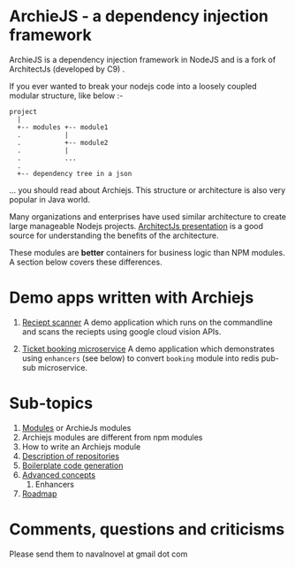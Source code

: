 # ArchieJS - a dependency injection framework

ArchieJS is a dependency injection framework in NodeJS and is a fork of ArchitectJs (developed by C9) .

If you ever wanted to break your nodejs code into a loosely coupled modular structure, like below :-

```
project
  |
  +-- modules +-- module1
  .           | 
  .           +-- module2
  .           |
  .           ...  
  .   
  +-- dependency tree in a json
```

... you should read about Archiejs. This structure or architecture is also very popular in Java world.

Many organizations and enterprises have used similar architecture to create large manageable Nodejs projects. [ArchitectJs presentation](http://www.slideshare.net/sergimansilla/architecting-large-nodejs-applications-14912706) is a good source for understanding the benefits of the architecture.

These modules are **better** containers for business logic than NPM modules. A section below covers these differences.

# Demo apps written with Archiejs

1. [Reciept scanner](https://github.com/archiejs/demo-basicapp-googlecloudvision-reciept-scanner) 
  A demo application which runs on the commandline and scans the reciepts using google cloud vision APIs.

2. [Ticket booking microservice](https://github.com/archiejs/demo-webapp-mongo-redis-ticket_booking) 
  A demo application which demonstrates using `enhancers` (see below) to convert `booking` module into redis pub-sub microservice.

# Sub-topics

1. [Modules](#tbd) or ArchieJs modules
  1. Archiejs modules are different from npm modules
  2. How to write an Archiejs module
3. [Description of repositories](#tbd)
4. [Boilerplate code generation](#tbd)
5. [Advanced concepts](#tbd)
   1. Enhancers
5. [Roadmap](#tbd)

# Comments, questions and criticisms

Please send them to navalnovel at gmail dot com
